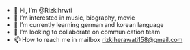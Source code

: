 - 👋 Hi, I’m @Rizkihrwti
- 👀 I’m interested in music, biography, movie
- 🌱 I’m currently learning german and korean language
- 💞️ I’m looking to collaborate on communication team 
- 📫 How to reach me in mailbox rizkiherawati158@gmail.com

<!---
Rizkihrwti/Rizkihrwti is a ✨ special ✨ repository because its `README.md` (this file) appears on your GitHub profile.
You can click the Preview link to take a look at your changes.
--->
